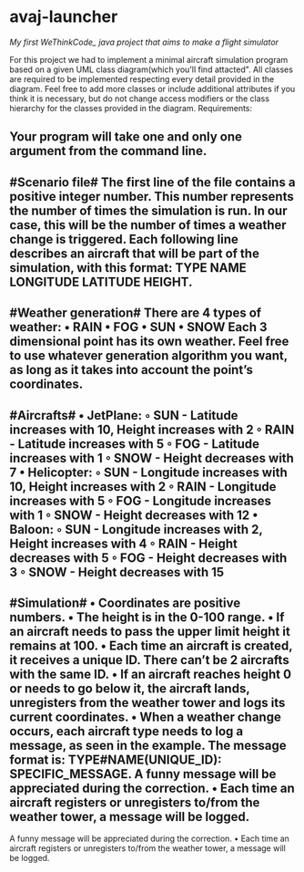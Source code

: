 # avaj-launcher
  
  *My first WeThinkCode_ java project that aims to make a flight simulator*

For this project we had to implement a minimal aircraft simulation program based on a given UML class diagram(which you'll find attacted". All classes are required to be implemented respecting every detail provided in the diagram. Feel free to add more classes or include additional attributes if you think it is necessary, but do not change access modifiers or the class hierarchy for the classes provided in the diagram.
Requirements:

Your program will take one and only one argument from the command line.
-------------------------------------------------------------------------------------------------------------

#Scenario file#
The first line of the file contains a positive integer number. This number represents the number of times the simulation is run. In our case, this will be the number of times a weather change is triggered. Each following line describes an aircraft that will be part of the simulation, with this format: TYPE NAME LONGITUDE LATITUDE HEIGHT.
----------------------------------------------------------------------------------------------------------------

#Weather generation#
There are 4 types of weather: • RAIN • FOG • SUN • SNOW Each 3 dimensional point has its own weather. Feel free to use whatever generation algorithm you want, as long as it takes into account the point’s coordinates.
----------------------------------------------------------------------------------------------------------------

#Aircrafts#
• JetPlane: ◦ SUN - Latitude increases with 10, Height increases with 2 ◦ RAIN - Latitude increases with 5 ◦ FOG - Latitude increases with 1 ◦ SNOW - Height decreases with 7 • Helicopter: ◦ SUN - Longitude increases with 10, Height increases with 2 ◦ RAIN - Longitude increases with 5 ◦ FOG - Longitude increases with 1 ◦ SNOW - Height decreases with 12 • Baloon: ◦ SUN - Longitude increases with 2, Height increases with 4 ◦ RAIN - Height decreases with 5 ◦ FOG - Height decreases with 3 ◦ SNOW - Height decreases with 15
----------------------------------------------------------------------------------------------------------------

#Simulation#
• Coordinates are positive numbers. • The height is in the 0-100 range. • If an aircraft needs to pass the upper limit height it remains at 100. • Each time an aircraft is created, it receives a unique ID. There can’t be 2 aircrafts with the same ID. • If an aircraft reaches height 0 or needs to go below it, the aircraft lands, unregisters from the weather tower and logs its current coordinates. • When a weather change occurs, each aircraft type needs to log a message, as seen in the example. The message format is: TYPE#NAME(UNIQUE_ID): SPECIFIC_MESSAGE. A funny message will be appreciated during the correction. • Each time an aircraft registers or unregisters to/from the weather tower, a message will be logged.
----------------------------------------------------------------------------------------------------------------

A funny message will be appreciated during the correction. • Each time an aircraft registers or unregisters to/from the weather tower, a message will be logged.
